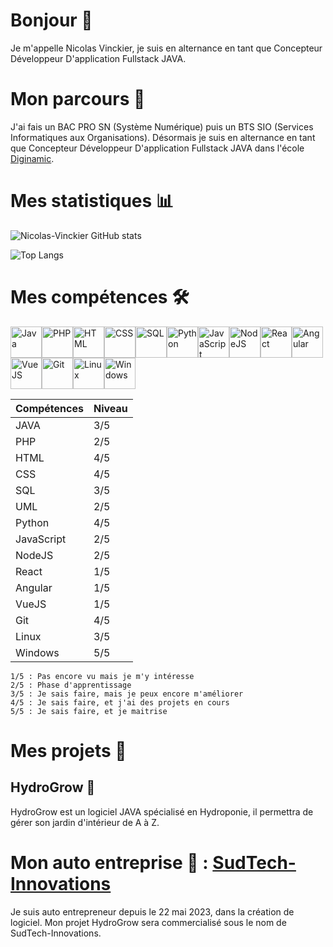 # Bonjour 👋

Je m'appelle Nicolas Vinckier, je suis en alternance en tant que Concepteur Développeur D'application Fullstack JAVA.

# Mon parcours 🏫

J'ai fais un BAC PRO SN (Système Numérique) puis un BTS SIO (Services Informatiques aux Organisations).
Désormais je suis en alternance en tant que Concepteur Développeur D'application Fullstack JAVA dans l'école [Diginamic](https://www.diginamic.fr/).

# Mes statistiques 📊

<!-- 
Pour avoir une image interactive sur les statistiques github, allez voir le répertoire :
https://github.com/anuraghazra/github-readme-stats
-->
![Nicolas-Vinckier GitHub stats](https://github-readme-stats.vercel.app/api?username=Nicolas-Vinckier\&bg_color=30,e96443,904e95\&title_color=fff\&text_color=fff)

<!-- ![Top Langs](https://github-readme-stats.vercel.app/api/top-langs/?username=Nicolas-Vinckier) -->
![Top Langs](https://github-readme-stats.vercel.app/api/top-langs/?username=Nicolas-Vinckier\&layout=compact)

<!-- ![Nicolas-Vinckier stats](https://github-readme-stats.vercel.app/api?username=Nicolas-Vinckier\&rank_icon=percentile) -->

# Mes compétences 🛠️

<img alt="Java" width="50" src="https://cdn.jsdelivr.net/gh/devicons/devicon/icons/java/java-original.svg" /><img alt="PHP" width="50" src="https://cdn.jsdelivr.net/gh/devicons/devicon/icons/php/php-original.svg" /><img alt="HTML" width="50" src="https://cdn.jsdelivr.net/gh/devicons/devicon/icons/html5/html5-original.svg" /><img alt="CSS" width="50" src="https://cdn.jsdelivr.net/gh/devicons/devicon/icons/css3/css3-original.svg" /><img alt="SQL" width="50" src="https://cdn.jsdelivr.net/gh/devicons/devicon/icons/mysql/mysql-original.svg" /><img alt="Python" width="50" src="https://cdn.jsdelivr.net/gh/devicons/devicon/icons/python/python-original.svg" /><img alt="JavaScript" width="50" src="https://cdn.jsdelivr.net/gh/devicons/devicon/icons/javascript/javascript-original.svg" /><img alt="NodeJS" width="50" src="https://cdn.jsdelivr.net/gh/devicons/devicon/icons/nodejs/nodejs-original.svg" /><img alt="React" width="50" src="https://cdn.jsdelivr.net/gh/devicons/devicon/icons/react/react-original.svg" /><img alt="Angular" width="50" src="https://cdn.jsdelivr.net/gh/devicons/devicon/icons/angularjs/angularjs-original.svg" /><img alt="VueJS" width="50" src="https://cdn.jsdelivr.net/gh/devicons/devicon/icons/vuejs/vuejs-original.svg" /><img alt="Git" width="50" src="https://cdn.jsdelivr.net/gh/devicons/devicon/icons/git/git-original.svg" /><img alt="Linux" width="50" src="https://cdn.jsdelivr.net/gh/devicons/devicon/icons/linux/linux-original.svg" /><img alt="Windows" width="50" src="https://cdn.jsdelivr.net/gh/devicons/devicon/icons/windows8/windows8-original.svg" />


<!-- Tableau de compétance -->

| Compétences | Niveau |
| ----------- | ------ |
| JAVA        | 3/5    |
| PHP         | 2/5    |
| HTML        | 4/5    |
| CSS         | 4/5    |
| SQL         | 3/5    |
| UML         | 2/5    |
| Python      | 4/5    |
| JavaScript  | 2/5    |
| NodeJS      | 2/5    |
| React       | 1/5    |
| Angular     | 1/5    |
| VueJS       | 1/5    |
| Git         | 4/5    |
| Linux       | 3/5    |
| Windows     | 5/5    |

<!-- Expliquation des scores -->

```
1/5 : Pas encore vu mais je m'y intéresse
2/5 : Phase d'apprentissage
3/5 : Je sais faire, mais je peux encore m'améliorer
4/5 : Je sais faire, et j'ai des projets en cours
5/5 : Je sais faire, et je maitrise
```


# Mes projets 🚧

## HydroGrow 🌿

HydroGrow est un logiciel JAVA spécialisé en Hydroponie, il permettra de gérer son jardin d'intérieur de A à Z.

# Mon auto entreprise 👔 : [SudTech-Innovations](https://github.com/SudTech-Innovations)

Je suis auto entrepreneur depuis le 22 mai 2023, dans la création de logiciel.
Mon projet HydroGrow sera commercialisé sous le nom de SudTech-Innovations.

